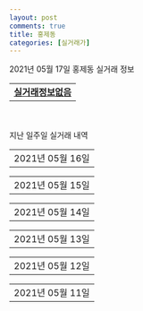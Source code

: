 ```yaml
---
layout: post
comments: true
title: 홍제동
categories: [실거래가]
---
```


2021년 05월 17일 홍제동 실거래 정보

<table>
  <tr>
    <td colspan="4" style="font-weight: bold;"><a href="https://search.naver.com/search.naver?query=실거래정보없음">실거래정보없음</a></td>
  </tr>
    
</table>
    
<div style="margin-top: 50px; margin-bottom: 13px">지난 일주일 실거래 내역</div>

  <table style="width: 100%; margin-bottom: 1px">
      <tr class="header">
        <td>2021년 05월 16일</td>
      </tr>
      <tr class="child" style="display: none">
        <td>
            
        <table>
          <tr>
            <td colspan="4" style="font-weight: bold;"><a href="https://search.naver.com/search.naver?query=실거래정보없음">실거래정보없음</a></td>
          </tr>

        </table>
    
        </td>
      </tr>
  </table>
    
  <table style="width: 100%; margin-bottom: 1px">
      <tr class="header">
        <td>2021년 05월 15일</td>
      </tr>
      <tr class="child" style="display: none">
        <td>
            
        <table>
          <tr>
            <td colspan="4" style="font-weight: bold;"><a href="https://search.naver.com/search.naver?query=문화촌현대">문화촌현대</a></td>
          </tr>

          <tr>
            <td>매매</td>
            <td>11층</td>
            <td>84.99㎡</td>
            <td>계약일 2021-05-01</td>
          </tr>
          <tr>
            <td colspan="4">86,600<br>기존최고가 86,600</td>
          </tr>
    
        </table>
        <table style="margin-top: 5px">
          <tr>
            <td colspan="4" style="font-weight: bold;"><a href="https://search.naver.com/search.naver?query=청구1차">청구1차</a></td>
          </tr>
    
          <tr>
            <td>매매</td>
            <td>6층</td>
            <td>84.78㎡</td>
            <td>계약일 2021-05-01</td>
          </tr>
          <tr>
            <td colspan="4">91,000<br>기존최고가 95,500</td>
          </tr>
    
        </table>
        <table style="margin-top: 5px">
          <tr>
            <td colspan="4" style="font-weight: bold;"><a href="https://search.naver.com/search.naver?query=홍제삼성래미안">홍제삼성래미안</a></td>
          </tr>
    
          <tr>
            <td>전세</td>
            <td>1층</td>
            <td>32.76㎡</td>
            <td>계약일 2021-05-13</td>
          </tr>
          <tr>
            <td colspan="4">28,000</td>
          </tr>
    
        </table>
    
        </td>
      </tr>
  </table>
    
  <table style="width: 100%; margin-bottom: 1px">
      <tr class="header">
        <td>2021년 05월 14일</td>
      </tr>
      <tr class="child" style="display: none">
        <td>
            
        <table>
          <tr>
            <td colspan="4" style="font-weight: bold;"><a href="https://search.naver.com/search.naver?query=홍제한양">홍제한양</a></td>
          </tr>

          <tr>
            <td>전세</td>
            <td>8층</td>
            <td>60.06㎡</td>
            <td>계약일 2021-05-07</td>
          </tr>
          <tr>
            <td colspan="4">31,500</td>
          </tr>
    
        </table>
    
        </td>
      </tr>
  </table>
    
  <table style="width: 100%; margin-bottom: 1px">
      <tr class="header">
        <td>2021년 05월 13일</td>
      </tr>
      <tr class="child" style="display: none">
        <td>
            
        <table>
          <tr>
            <td colspan="4" style="font-weight: bold;"><a href="https://search.naver.com/search.naver?query=인왕산현대">인왕산현대</a></td>
          </tr>

          <tr>
            <td>매매</td>
            <td>2층</td>
            <td>59.93㎡</td>
            <td>계약일 2021-04-28</td>
          </tr>
          <tr>
            <td colspan="4">82,750<br>기존최고가 82,750</td>
          </tr>
    
        </table>
        <table style="margin-top: 5px">
          <tr>
            <td colspan="4" style="font-weight: bold;"><a href="https://search.naver.com/search.naver?query=청구1차">청구1차</a></td>
          </tr>
    
          <tr>
            <td>매매</td>
            <td>3층</td>
            <td>84.78㎡</td>
            <td>계약일 2021-05-12</td>
          </tr>
          <tr>
            <td colspan="4">90,000<br>기존최고가 90,000</td>
          </tr>
    
        </table>
        <table style="margin-top: 5px">
          <tr>
            <td colspan="4" style="font-weight: bold;"><a href="https://search.naver.com/search.naver?query=홍제한양">홍제한양</a></td>
          </tr>
    
          <tr>
            <td>매매</td>
            <td>14층</td>
            <td>60.06㎡</td>
            <td>계약일 2021-04-17</td>
          </tr>
          <tr>
            <td colspan="4">76,000<br>기존최고가 76,000</td>
          </tr>
    
          <tr>
            <td>매매</td>
            <td>6층</td>
            <td>60.06㎡</td>
            <td>계약일 2021-04-29</td>
          </tr>
          <tr>
            <td colspan="4">76,000<br>기존최고가 76,000</td>
          </tr>
    
        </table>
        <table style="margin-top: 5px">
          <tr>
            <td colspan="4" style="font-weight: bold;"><a href="https://search.naver.com/search.naver?query=문화촌현대">문화촌현대</a></td>
          </tr>
    
          <tr>
            <td>전세</td>
            <td>15층</td>
            <td>84.99㎡</td>
            <td>계약일 2021-04-24</td>
          </tr>
          <tr>
            <td colspan="4">31,500</td>
          </tr>
    
        </table>
    
        </td>
      </tr>
  </table>
    
  <table style="width: 100%; margin-bottom: 1px">
      <tr class="header">
        <td>2021년 05월 12일</td>
      </tr>
      <tr class="child" style="display: none">
        <td>
            
        <table>
          <tr>
            <td colspan="4" style="font-weight: bold;"><a href="https://search.naver.com/search.naver?query=인왕산어울림">인왕산어울림</a></td>
          </tr>

          <tr>
            <td>매매</td>
            <td>5층</td>
            <td>144.68㎡</td>
            <td>계약일 2021-04-18</td>
          </tr>
          <tr>
            <td colspan="4">115,000<br>기존최고가 115,000</td>
          </tr>
    
        </table>
        <table style="margin-top: 5px">
          <tr>
            <td colspan="4" style="font-weight: bold;"><a href="https://search.naver.com/search.naver?query=청구1차">청구1차</a></td>
          </tr>
    
          <tr>
            <td>매매</td>
            <td>3층</td>
            <td>84.78㎡</td>
            <td>계약일 2021-05-01</td>
          </tr>
          <tr>
            <td colspan="4">90,000<br>기존최고가 90,000</td>
          </tr>
    
        </table>
        <table style="margin-top: 5px">
          <tr>
            <td colspan="4" style="font-weight: bold;"><a href="https://search.naver.com/search.naver?query=홍제삼성래미안">홍제삼성래미안</a></td>
          </tr>
    
          <tr>
            <td>매매</td>
            <td>11층</td>
            <td>32.76㎡</td>
            <td>계약일 2021-05-01</td>
          </tr>
          <tr>
            <td colspan="4">54,000<br>기존최고가 54,000</td>
          </tr>
    
        </table>
        <table style="margin-top: 5px">
          <tr>
            <td colspan="4" style="font-weight: bold;"><a href="https://search.naver.com/search.naver?query=고은">고은</a></td>
          </tr>
    
          <tr>
            <td>전세</td>
            <td>5층</td>
            <td>58.84㎡</td>
            <td>계약일 2021-05-11</td>
          </tr>
          <tr>
            <td colspan="4">16,000</td>
          </tr>
    
        </table>
        <table style="margin-top: 5px">
          <tr>
            <td colspan="4" style="font-weight: bold;"><a href="https://search.naver.com/search.naver?query=인왕산한신휴플러스">인왕산한신휴플러스</a></td>
          </tr>
    
          <tr>
            <td>전세</td>
            <td>5층</td>
            <td>84.925㎡</td>
            <td>계약일 2021-03-10</td>
          </tr>
          <tr>
            <td colspan="4">68,000</td>
          </tr>
    
        </table>
        <table style="margin-top: 5px">
          <tr>
            <td colspan="4" style="font-weight: bold;"><a href="https://search.naver.com/search.naver?query=홍제원현대(459-0)">홍제원현대(459-0)</a></td>
          </tr>
    
          <tr>
            <td>월세</td>
            <td>15층</td>
            <td>59.93㎡</td>
            <td>계약일 2021-05-09</td>
          </tr>
          <tr>
            <td colspan="4">58 (10,000)</td>
          </tr>
    
        </table>
    
        </td>
      </tr>
  </table>
    
  <table style="width: 100%; margin-bottom: 1px">
      <tr class="header">
        <td>2021년 05월 11일</td>
      </tr>
      <tr class="child" style="display: none">
        <td>
            
        <table>
          <tr>
            <td colspan="4" style="font-weight: bold;"><a href="https://search.naver.com/search.naver?query=홍제비콘드림힐">홍제비콘드림힐</a></td>
          </tr>

          <tr>
            <td>매매</td>
            <td>15층</td>
            <td>84.946㎡</td>
            <td>계약일 2021-04-28</td>
          </tr>
          <tr>
            <td colspan="4">74,000<br>기존최고가 74,000</td>
          </tr>
    
        </table>
        <table style="margin-top: 5px">
          <tr>
            <td colspan="4" style="font-weight: bold;"><a href="https://search.naver.com/search.naver?query=홍제한양">홍제한양</a></td>
          </tr>
    
          <tr>
            <td>월세</td>
            <td>13층</td>
            <td>60.06㎡</td>
            <td>계약일 2021-05-07</td>
          </tr>
          <tr>
            <td colspan="4">72 (7,000)</td>
          </tr>
    
          <tr>
            <td>월세</td>
            <td>13층</td>
            <td>60.06㎡</td>
            <td>계약일 2021-05-02</td>
          </tr>
          <tr>
            <td colspan="4">60 (10,000)</td>
          </tr>
    
        </table>
    
        </td>
      </tr>
  </table>
    

